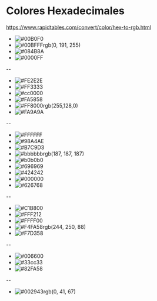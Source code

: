 # Colores Hexadecimales

https://www.rapidtables.com/convert/color/hex-to-rgb.html

- ![#00B0F0](https://placehold.it/150x40/00B0F0/FFFFFF?text=00B0F0)
- ![#00BFFF](https://placehold.it/150x40/00BFFF/000000?text=00BFFF)rgb(0, 191, 255)
- ![#084B8A](https://placehold.it/150x40/084B8A/000000?text=084B8A)
- ![#0000FF](https://placehold.it/150x40/0000FF/FFFFFF?text=0000FF)

--

- ![#FE2E2E](https://placehold.it/150x40/FE2E2E/FFFFFF?text=FE2E2E)
- ![#FF3333](https://placehold.it/150x40/FF3333/FFFFFF?text=FF3333)
- ![#cc0000](https://placehold.it/150x40/cc0000/FFFFFF?text=cc0000)
- ![#FA5858](https://placehold.it/150x40/FA5858/000000?text=FA5858)
- ![#FF8000](https://placehold.it/150x40/FF8000/FFFFFF?text=FF8000)rgb(255,128,0)
- ![#FA9A9A](https://placehold.it/150x40/FA9A9A/000000?text=FA9A9A)

--

- ![#FFFFFF](https://placehold.it/150x40/FFFFFF/000000?text=FFFFFF)
- ![#98A4AE](https://placehold.it/150x40/98A4AE/000000?text=98A4AE)
- ![#B7C9D3](https://placehold.it/150x40/B7C9D3/000000?text=B7C9D3)
- ![#bbbbbb](https://placehold.it/150x40/bbbbbb/FFFFFF?text=bbbbbb)rgb(187, 187, 187)
- ![#b0b0b0](https://placehold.it/150x40/b0b0b0/FFFFFF?text=b0b0b0)
- ![#696969](https://placehold.it/150x40/696969/FFFFFF?text=696969)	
- ![#424242](https://placehold.it/150x40/424242/FFFFFF?text=424242)
- ![#000000](https://placehold.it/150x40/000000/FFFFFF?text=000000)
- ![#626768](https://placehold.it/150x40/626768/FFFFFF?text=626768)

--

- ![#C1B800](https://placehold.it/150x40/C1B800/FFFFFF?text=C1B800)
- ![#FFF212](https://placehold.it/150x40/FFF212/000000?text=FFF212)
- ![#FFFF00](https://placehold.it/150x40/FFFF00/000000?text=FFFF00)
- ![#F4FA58](https://placehold.it/150x40/F4FA58/000000?text=F4FA58)rgb(244, 250, 88)
- ![#F7D358](https://placehold.it/150x40/F7D358/000000?text=F7D358)

--

- ![#006600](https://placehold.it/150x40/006600/FFFFFF?text=006600)
- ![#33cc33](https://placehold.it/150x40/33cc33/FFFFFF?text=33cc33)
- ![#82FA58](https://placehold.it/150x40/82FA58/000000?text=82FA58)

--

- ![#002943](https://placehold.it/150x40/002943/FFFFFF?text=002943)rgb(0, 41, 67)